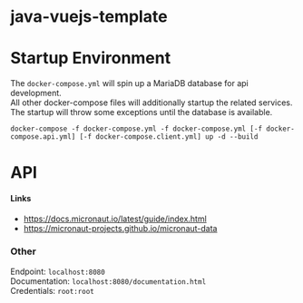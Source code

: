 # java-vuejs-template

# Startup Environment

The `docker-compose.yml` will spin up a MariaDB database for api development.  
All other docker-compose files will additionally startup the related services.  
The startup will throw some exceptions until the database is available.

`docker-compose -f docker-compose.yml -f docker-compose.yml [-f docker-compose.api.yml] [-f docker-compose.client.yml] up -d --build`

# API

#### Links

* https://docs.micronaut.io/latest/guide/index.html  
* https://micronaut-projects.github.io/micronaut-data

### Other 

Endpoint: `localhost:8080`  
Documentation: `localhost:8080/documentation.html`  
Credentials: `root:root`
